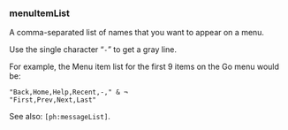 ### menuItemList

A comma-separated list of names that you want to appear on a menu.

Use the single character “`-`” to get a gray line.

For example, the Menu item list for the first 9 items on the Go menu would be:

```
"Back,Home,Help,Recent,-," & ¬
"First,Prev,Next,Last"
```

See also: `[ph:messageList]`.
